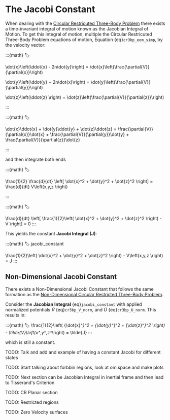 # The Jacobi Constant

When dealing with the [Circular Restricuted Three-Body Problem](cr3bp.md) there exists a time-invariant integral of motion known as the Jacobian Integral of Motion. To get this integral of motion, multiple the Circular Restricuted Three-Body Problem equations of motion, Equation {eq}`cr3bp_eom_simp`, by the velocity vector:

:::{math}
:label: 

\dot{x}\left(\ddot{x} - 2n\dot{y}\right) = \dot{x}\left(\frac{\partial{V}}{\partial{x}}\right)

\dot{y}\left(\ddot{y} + 2n\dot{x}\right) = \dot{y}\left(\frac{\partial{V}}{\partial{y}}\right)

\dot{z}\left(\ddot{z} \right) = \dot{z}\left(\frac{\partial{V}}{\partial{z}}\right)

:::

:::{math}
:label: 

\dot{x}\ddot{x} + \dot{y}\ddot{y} + \dot{z}\ddot{z} = \frac{\partial{V}}{\partial{x}}\dot{x} + \frac{\partial{V}}{\partial{y}}\dot{y} + \frac{\partial{V}}{\partial{z}}\dot{z}

:::

and then integrate both ends

:::{math}
:label: 

\frac{1}{2} \frac{d}{dt} \left[ \dot{x}^2 + \dot{y}^2 + \dot{z}^2 \right] = \frac{d}{dt} V\left(x,y,z \right)

:::

:::{math}
:label: 

\frac{d}{dt} \left[ \frac{1}{2}\left( \dot{x}^2 + \dot{y}^2 + \dot{z}^2 \right) - V \right] = 0
:::

This yields the constant **Jacobi Integral (J)**: 

:::{math}
:label: jacobi_constant

\frac{1}{2}\left( \dot{x}^2 + \dot{y}^2 + \dot{z}^2 \right) - V\left(x,y,z \right) = J 
:::


## Non-Dimensional Jacobi Constant

There exists a Non-Dimensional Jacobi Constant that follows the same formation as the [Non-Dimensional Circular Restricted Three-Body Problem](cr3bp.md#non-dimensional-circular-restricted-three-body-problem).

Consider the **Jacobian Integral** {eq}`jacobi_constant` with applied normalized potentials $\tilde{V}$ {eq}`cr3bp_V_norm`, and $\tilde{U}$ {eq}`cr3bp_U_norm`. This results in:


:::{math}
:label:
\frac{1}{2}\left( {\dot{x}^*}^2 + {\dot{y}^*}^2 + {\dot{z}^*}^2 \right) - \tilde{V}\left(x^*,y^*,z^*\right) = \tilde{J} 
:::

which is still a constant.

TODO: Talk and add and example of having a constant Jacobi for different states


TODO: Start talking about forbbin regions, look at om.space and make plots

TODO: Next section can be Jacobian Integral in inertial frame and then lead to Tisserand's Criterion

TODO: CR Planar section

TODO: Restricted regions

TODO: Zero Velocity surfaces


